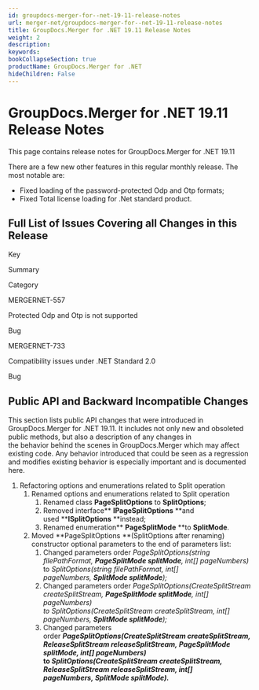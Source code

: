 ```yaml
---
id: groupdocs-merger-for--net-19-11-release-notes
url: merger-net/groupdocs-merger-for--net-19-11-release-notes
title: GroupDocs.Merger for .NET 19.11 Release Notes
weight: 2
description: 
keywords: 
bookCollapseSection: true
productName: GroupDocs.Merger for .NET
hideChildren: False
---
```


# GroupDocs.Merger for .NET 19.11 Release Notes


This page contains release notes for GroupDocs.Merger for .NET 19.11

There are a few new other features in this regular monthly release. The most notable are:

*   Fixed loading of the password-protected Odp and Otp formats;
*   Fixed Total license loading for .Net standard product.

## Full List of Issues Covering all Changes in this Release

Key

Summary

Category

MERGERNET-557

Protected Odp and Otp is not supported

Bug

MERGERNET-733

Compatibility issues under .NET Standard 2.0

Bug

## Public API and Backward Incompatible Changes

This section lists public API changes that were introduced in GroupDocs.Merger for .NET 19.11. It includes not only new and obsoleted public methods, but also a description of any changes in the behavior behind the scenes in GroupDocs.Merger which may affect existing code. Any behavior introduced that could be seen as a regression and modifies existing behavior is especially important and is documented here.

1.  Refactoring options and enumerations related to Split operation
    1.  Renamed options and enumerations related to Split operation  
        1.  Renamed class **PageSplitOptions** to **SplitOptions**;
        2.  Removed interface** **IPageSplitOptions** **and used ****ISplitOptions** **instead;
        3.  Renamed enumeration** **PageSplitMode** **to ****SplitMode****.
    2.  Moved **PageSplitOptions **(SplitOptions after renaming) constructor optional parameters to the end of parameters list:
        1.  Changed parameters order *PageSplitOptions(string filePathFormat, **PageSplitMode splitMode**, int\[\] pageNumbers)*  
            to *SplitOptions(string filePathFormat, int\[\] pageNumbers, **SplitMode splitMode**);*
        2.  Changed parameters order **PageSplitOptions(CreateSplitStream createSplitStream, **PageSplitMode splitMode**, int\[\] pageNumbers)*  
            to *SplitOptions(CreateSplitStream createSplitStream, int\[\] pageNumbers, **SplitMode splitMode**);**
        3.  Changed parameters order ***PageSplitOptions(CreateSplitStream createSplitStream, ReleaseSplitStream releaseSplitStream, **PageSplitMode splitMode**, int\[\] pageNumbers)*  
            to *SplitOptions(CreateSplitStream createSplitStream, ReleaseSplitStream releaseSplitStream, int\[\] pageNumbers, **SplitMode splitMode**).***

